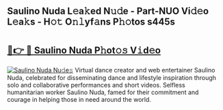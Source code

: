 ## Saulino Nuda L𝚎a𝚔ed N𝚞𝚍e - Part-NUO Vi𝚍𝚎o L𝚎a𝚔s - H𝚘𝚝 O𝚗𝚕yf𝚊ns P𝚑𝚘tos s445s

# <h2><a href="http://kfbtjh.oniu.top/?m=Saulino+Nuda">🔗👉 🔴 Saulino Nuda P𝚑ot𝚘𝚜 V𝚒d𝚎o</a></h2>

[![Saulino Nuda Nu𝚍e𝚜](https://i.imgur.com/0qMVB7G.gif)](http://kfbtjh.oniu.top/?m=Saulino+Nuda)
Virtual dance creator and web entertainer Saulino Nuda, celebrated for disseminating dance and lifestyle inspiration through solo and collaborative performances and short videos. Selfless humanitarian worker Saulino Nuda, famed for their commitment and courage in helping those in need around the world.  
